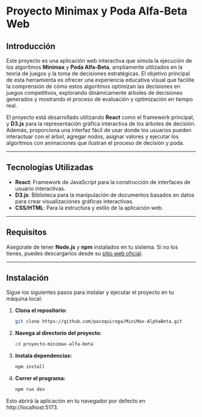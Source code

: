 # Proyecto Minimax y Poda Alfa-Beta Web

## Introducción

Este proyecto es una aplicación web interactiva que simula la ejecución de los algoritmos **Minimax** y **Poda Alfa-Beta**, ampliamente utilizados en la teoría de juegos y la toma de decisiones estratégicas. El objetivo principal de esta herramienta es ofrecer una experiencia educativa visual que facilite la comprensión de cómo estos algoritmos optimizan las decisiones en juegos competitivos, explorando dinámicamente árboles de decisiones generados y mostrando el proceso de evaluación y optimización en tiempo real.

El proyecto está desarrollado utilizando **React** como el framework principal, y **D3.js** para la representación gráfica interactiva de los árboles de decisión. Además, proporciona una interfaz fácil de usar donde los usuarios pueden interactuar con el árbol, agregar nodos, asignar valores y ejecutar los algoritmos con animaciones que ilustran el proceso de decisión y poda.

---

## Tecnologías Utilizadas

- **React**: Framework de JavaScript para la construcción de interfaces de usuario interactivas.
- **D3.js**: Biblioteca para la manipulación de documentos basados en datos para crear visualizaciones gráficas interactivas.
- **CSS/HTML**: Para la estructura y estilo de la aplicación web.

---

## Requisitos

Asegúrate de tener **Node.js** y **npm** instalados en tu sistema. Si no los tienes, puedes descargarlos desde su [sitio web oficial](https://nodejs.org/).

---

## Instalación

Sigue los siguientes pasos para instalar y ejecutar el proyecto en tu máquina local:

1. **Clona el repositorio:**

   ```bash
   git clone https://github.com/pacoquiroga/MiniMax-AlphaBeta.git
   ```

2. **Navega al directorio del proyecto:**
   ```bash
   cd proyecto-minimax-alfa-beta
   ```

3. **Instala dependencias:**
   ```bash
   npm install
   ```

4. **Correr el programa:**
   ```bash
   npm run dev
   ```
Esto abrirá la aplicación en tu navegador por defecto en http://localhost:5173.
